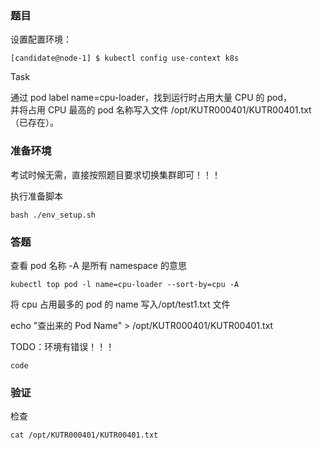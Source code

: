 ### 题目

设置配置环境：

    [candidate@node-1] $ kubectl config use-context k8s

Task

通过 pod label name=cpu-loader，找到运行时占用大量 CPU 的 pod，       
并将占用 CPU 最高的 pod 名称写入文件 /opt/KUTR000401/KUTR00401.txt（已存在）。

### 准备环境

考试时候无需，直接按照题目要求切换集群即可！！！

执行准备脚本

    bash ./env_setup.sh

### 答题

查看 pod 名称 -A 是所有 namespace 的意思

    kubectl top pod -l name=cpu-loader --sort-by=cpu -A

将 cpu 占用最多的 pod 的 name 写入/opt/test1.txt 文件

echo "查出来的 Pod Name" > /opt/KUTR000401/KUTR00401.txt

TODO：环境有错误！！！

```
code
```

### 验证

检查

```
cat /opt/KUTR000401/KUTR00401.txt
```